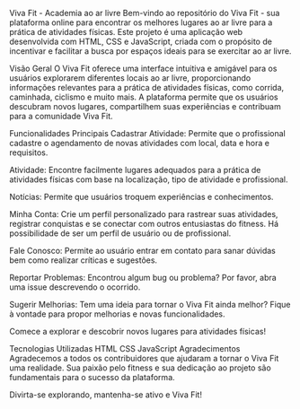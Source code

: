 Viva Fit - Academia ao ar livre
Bem-vindo ao repositório do Viva Fit - sua plataforma online para encontrar os melhores lugares ao ar livre para a prática de atividades físicas. Este projeto é uma aplicação web desenvolvida com HTML, CSS e JavaScript, criada com o propósito de incentivar e facilitar a busca por espaços ideais para se exercitar ao ar livre.

Visão Geral
O Viva Fit oferece uma interface intuitiva e amigável para os usuários explorarem diferentes locais ao ar livre, proporcionando informações relevantes para a prática de atividades físicas, como corrida, caminhada, ciclismo e muito mais. A plataforma permite que os usuários descubram novos lugares, compartilhem suas experiências e contribuam para a comunidade Viva Fit.

Funcionalidades Principais
Cadastrar Atividade: Permite que o profissional cadastre o agendamento de novas atividades com local, data e hora e requisitos.

Atividade: Encontre facilmente lugares adequados para a prática de atividades físicas com base na localização, tipo de atividade e profissional.

Notícias: Permite que usuários troquem experiências e conhecimentos.

Minha Conta: Crie um perfil personalizado para rastrear suas atividades, registrar conquistas e se conectar com outros entusiastas do fitness. Há possibilidade de ser um perfil de usuário ou de profissional.

Fale Conosco: Permite ao usuário entrar em contato para sanar dúvidas bem como realizar críticas e sugestões.

Reportar Problemas: Encontrou algum bug ou problema? Por favor, abra uma issue descrevendo o ocorrido.

Sugerir Melhorias: Tem uma ideia para tornar o Viva Fit ainda melhor? Fique à vontade para propor melhorias e novas funcionalidades.

Comece a explorar e descobrir novos lugares para atividades físicas!

Tecnologias Utilizadas
HTML
CSS
JavaScript
Agradecimentos
Agradecemos a todos os contribuidores que ajudaram a tornar o Viva Fit uma realidade. Sua paixão pelo fitness e sua dedicação ao projeto são fundamentais para o sucesso da plataforma.

Divirta-se explorando, mantenha-se ativo e Viva Fit!
